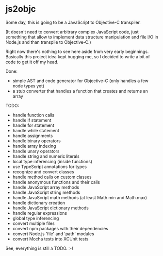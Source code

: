 # js2objc

Some day, this is going to be a JavaScript to Objective-C transpiler.

(It doesn't need to convert arbitrary complex JavaScript code, just something that allow to implement data structure manipulation and file I/O in Node.js and than transpile to Objective-C.)

Right now there's nothing to see here aside from very early beginnings. Basically this project idea kept bugging me, so I decided to write a bit of code to get it off my head.

Done:

* simple AST and code generator for Objective-C (only handles a few node types yet)
* a stub converter that handles a function that creates and returns an array

TODO:

* handle function calls
* handle if statement
* handle for statement
* handle while statement
* handle assignments
* handle binary operators
* handle array indexing
* handle unary operators
* handle string and numeric literals
* local type inferencing (inside functions)
* use TypeScript annotations for types
* recognize and convert classes
* handle method calls on custom classes
* handle anonymous functions and their calls
* handle JavaScript array methods
* handle JavaScript string methods
* handle JavaScript math methods (at least Math.min and Math.max)
* handle dictionary creation
* handle JavaScript dictionary methods
* handle regular expressions
* global type inferencing
* convert multiple files
* convert npm packages with their dependencies
* convert Node.js 'file' and 'path' modules
* convert Mocha tests into XCUnit tests

See, everything is still a TODO. :-)
